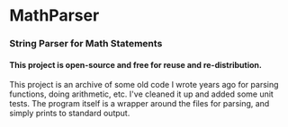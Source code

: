 # MathParser
### String Parser for Math Statements

#### This project is open-source and free for reuse and re-distribution.

This project is an archive of some old code I wrote years ago for parsing functions, doing arithmetic, etc. I've cleaned it up and added some unit tests. The program itself is a wrapper around the files for parsing, and simply prints to standard output.
